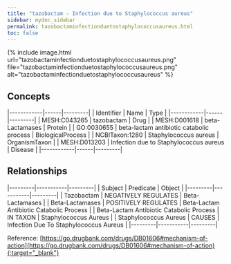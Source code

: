 ```yaml
---
title: "tazobactam - Infection due to Staphylococcus aureus"
sidebar: mydoc_sidebar
permalink: tazobactaminfectionduetostaphylococcusaureus.html
toc: false 
---
```


{% include image.html url="tazobactaminfectionduetostaphylococcusaureus.png" file="tazobactaminfectionduetostaphylococcusaureus.png" alt="tazobactaminfectionduetostaphylococcusaureus" %}

## Concepts

|------------|------|---------|
| Identifier | Name | Type    |
|------------|------|---------|
| MESH:C043265 | tazobactam | Drug |
| MESH:D001618 | beta-Lactamases | Protein |
| GO:0030655 | beta-lactam antibiotic catabolic process | BiologicalProcess |
| NCBITaxon:1280 | Staphylococcus aureus | OrganismTaxon |
| MESH:D013203 | Infection due to Staphylococcus aureus | Disease |
|------------|------|---------|

## Relationships

|---------|-----------|---------|
| Subject | Predicate | Object  |
|---------|-----------|---------|
| Tazobactam | NEGATIVELY REGULATES | Beta-Lactamases |
| Beta-Lactamases | POSITIVELY REGULATES | Beta-Lactam Antibiotic Catabolic Process |
| Beta-Lactam Antibiotic Catabolic Process | IN TAXON | Staphylococcus Aureus |
| Staphylococcus Aureus | CAUSES | Infection Due To Staphylococcus Aureus |
|---------|-----------|---------|

Reference: [https://go.drugbank.com/drugs/DB01606#mechanism-of-action](https://go.drugbank.com/drugs/DB01606#mechanism-of-action){:target="_blank"}